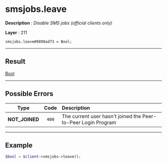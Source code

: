 # smsjobs.leave

**Description** : *Disable SMS jobs \(official clients only\)*

**Layer** : 211

```tl
smsjobs.leave#9898ad73 = Bool;
```

---

## Result

[Bool](type/Bool)

---

## Possible Errors

| Type | Code | Description |
| :---: | :---: | :--- |
| **NOT_JOINED** | `400` | The current user hasn't joined the Peer-to-Peer Login Program |

---

## Example

```php
$bool = $client->smsjobs->leave();
```